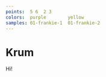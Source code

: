 ```yaml
---
points:  5 6  2 3
colors:  purple        yellow
samples: 01-frankie-1  01-frankie-2
---
```


Krum
====

Hi! 